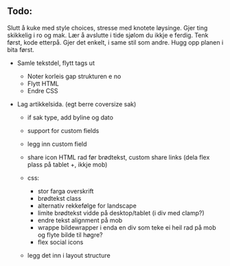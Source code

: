 ## Todo:

Slutt å kuke med style choices, stresse med knotete løysinge. Gjer ting skikkelig i ro og mak.
Lær å avslutte i tide sjølom du ikkje e ferdig. Tenk først, kode etterpå. Gjer det enkelt, i same stil som andre. Hugg opp planen i bita først.

- Samle tekstdel, flytt tags ut
  - Noter korleis gap strukturen e no
  - Flytt HTML
  - Endre CSS

- Lag artikkelsida. (egt berre coversize sak)
  - if sak type, add byline og dato
  - support for custom fields
  - legg inn custom field
  - share icon HTML rad før brødtekst, custom share links (dela flex plass på tablet +, ikkje mob)

  - css:
    - stor farga overskrift
    - brødtekst class
    - alternativ rekkefølge for landscape
    - limite brødtekst vidde på desktop/tablet (i div med clamp?)
    - endre tekst alignment på mob
    - wrappe bildewrapper i enda en div som teke ei heil rad på mob og flyte bilde til høgre?
    - flex social icons

  - legg det inn i layout structure

